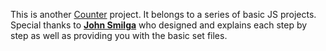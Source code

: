 This is another <a href="https://github.com/Hcmwebs/counter.git" target="_blank" rel="noopener noreferrer">Counter</a> project. It belongs to a series of basic JS projects. Special thanks to
<a href="https://www.johnsmilga.com/projects"
target="_blank"
rel="noopener noreferrer"><strong>John Smilga</strong></a> who designed and explains each step by step as well as providing you with the basic set files.
